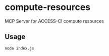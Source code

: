 # compute-resources

MCP Server for ACCESS-CI compute resources

## Usage

```bash
node index.js
```

